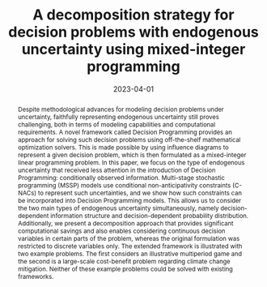 ---
title: A decomposition strategy for decision problems with endogenous uncertainty using mixed-integer programming
# If group member, use folder name in /content/authors
authors:
  - g_olli-herrala
  - Tommi Ekholm
  - g_fabricio-oliveira

date: 2023-04-01
doi: 10.48550/arXiv.2304.02338

# Schedule page publish date (NOT publication's date).
publishDate: 2017-01-01

# Publication type.
# Legend: 0 = Uncategorized; 1 = Conference paper; 2 = Journal article;
# 3 = Preprint / Working Paper; 4 = Report; 5 = Book; 6 = Book section;
# 7 = Thesis; 8 = Patent
publication_types: ['3']

# Publication name and optional abbreviated publication name. Notice * * on title. # Publication name and optional abbreviated publication name. Quote marks needed for Markdown typesetting
publication: '*ArXiv*'
publication_short: ''

abstract: 'Despite methodological advances for modeling decision problems under uncertainty, faithfully representing endogenous uncertainty still proves challenging, both in terms of modeling capabilities and computational requirements. A novel framework called Decision Programming provides an approach for solving such decision problems using off-the-shelf mathematical optimization solvers. This is made possible by using influence diagrams to represent a given decision problem, which is then formulated as a mixed-integer linear programming problem. In this paper, we focus on the type of endogenous uncertainty that received less attention in the introduction of Decision Programming: conditionally observed information. Multi-stage stochastic programming (MSSP) models use conditional non-anticipativity constraints (C-NACs) to represent such uncertainties, and we show how such constraints can be incorporated into Decision Programming models. This allows us to consider the two main types of endogenous uncertainty simultaneously, namely decision-dependent information structure and decision-dependent probability distribution. Additionally, we present a decomposition approach that provides significant computational savings and also enables considering continuous decision variables in certain parts of the problem, whereas the original formulation was restricted to discrete variables only. The extended framework is illustrated with two example problems. The first considers an illustrative multiperiod game and the second is a large-scale cost-benefit problem regarding climate change mitigation. Neither of these example problems could be solved with existing frameworks.'

# Summary. An optional shortened abstract.
summary:  

# Not in use. Could be used for keywords 
tags:
  
featured: false

# links:
url_pdf: ''
url_code: ''
url_dataset: ''
url_poster: ''
url_project: ''
url_slides: ''
url_source: ''
url_video: ''

# Categories
#  These asociate the publications with the icons representing reearch topics and application areas
categories: [Modelling decision-making and uncertainty, Efficient formulation and solution methods]

# Associated Projects (optional).
#   Associate this publication with one or more of your projects.
#   Simply enter your project's folder or file name without extension.
#   E.g. `internal-project` references `content/project/internal-project/index.md`.
#   Otherwise, set `projects: []`.
projects: [2020-AF-Decision_programming]

# Featured image
# To use, add an image named `featured.jpg/png` to your page's folder.
# Focal points: Smart, Center, TopLeft, Top, TopRight, Left, Right, BottomLeft, Bottom, BottomRight.
image:
  caption: ''
  focal_point: ''
  preview_only: false
  
# remove social media icons 
share: false
---